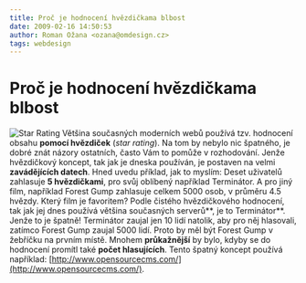 ```yaml
---
title: Proč je hodnocení hvězdičkama blbost
date: 2009-02-16 14:50:53
author: Roman Ožana <ozana@omdesign.cz>
tags: webdesign
---
```



# Proč je hodnocení hvězdičkama blbost

![Star Rating](http://grafikdesign.files.wordpress.com/2008/01/rating-sample.gif "star-rating.gif") Většina současných moderních webů používá tzv. hodnocení obsahu **pomocí hvězdiček** (*star rating*). Na tom by nebylo nic špatného, je dobré znát názory ostatních, často Vám to pomůže v rozhodování. Jenže hvězdičkový koncept, tak jak je dneska používán, je postaven na velmi **zavádějících datech**. Hned uvedu příklad, jak to myslím: Deset uživatelů zahlasuje **5 hvězdičkami**, pro svůj oblíbený například Terminátor. A pro jiný film, například Forest Gump zahlasuje celkem 5000 osob, v průměru 4.5 hvězdy. Který film je favoritem? Podle čistého hvězdičkového hodnocení, tak jak jej dnes používá většina současných serverů**, je to Terminátor**. Jenže to je špatně! Terminátor zaujal jen 10 lidí natolik, aby pro něj hlasovali, zatímco Forest Gump zaujal 5000 lidí. Proto by měl být Forest Gump v žebříčku na prvním místě. Mnohem **průkažnější** by bylo, kdyby se do hodnocení promítl také **počet hlasujících**. Tento špatný koncept používá například: [http://www.opensourcecms.com/](http://www.opensourcecms.com/).